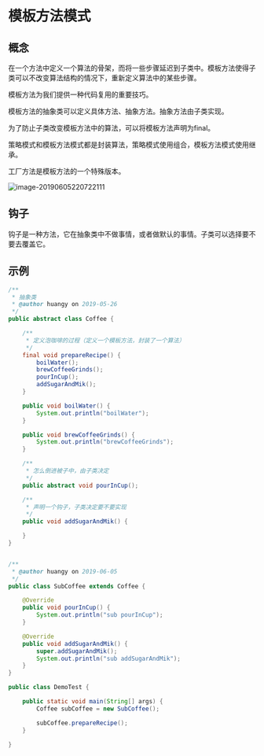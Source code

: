 # 模板方法模式



## 概念

在一个方法中定义一个算法的骨架，而将一些步骤延迟到子类中。模板方法使得子类可以不改变算法结构的情况下，重新定义算法中的某些步骤。

模板方法为我们提供一种代码复用的重要技巧。

模板方法的抽象类可以定义具体方法、抽象方法。抽象方法由子类实现。

为了防止子类改变模板方法中的算法，可以将模板方法声明为final。

策略模式和模板方法模式都是封装算法，策略模式使用组合，模板方法模式使用继承。

工厂方法是模板方法的一个特殊版本。

![image-20190605220722111](https://ws2.sinaimg.cn/large/006tNc79ly1g3qmt3jr35j31gb0u0ws6.jpg)





## 钩子

钩子是一种方法，它在抽象类中不做事情，或者做默认的事情。子类可以选择要不要去覆盖它。



## 示例

```java
/**
 * 抽象类
 * @author huangy on 2019-05-26
 */
public abstract class Coffee {

    /**
     * 定义泡咖啡的过程（定义一个模板方法，封装了一个算法）
     */
    final void prepareRecipe() {
        boilWater();
        brewCoffeeGrinds();
        pourInCup();
        addSugarAndMik();
    }

    public void boilWater() {
        System.out.println("boilWater");
    }

    public void brewCoffeeGrinds() {
        System.out.println("brewCoffeeGrinds");
    }

    /**
     * 怎么倒进被子中，由子类决定
     */
    public abstract void pourInCup();

    /**
     * 声明一个钩子，子类决定要不要实现
     */
    public void addSugarAndMik() {

    }
}
```



```java

/**
 * @author huangy on 2019-06-05
 */
public class SubCoffee extends Coffee {

    @Override
    public void pourInCup() {
        System.out.println("sub pourInCup");
    }

    @Override
    public void addSugarAndMik() {
        super.addSugarAndMik();
        System.out.println("sub addSugarAndMik");
    }
}
```



```java
public class DemoTest {

    public static void main(String[] args) {
        Coffee subCoffee = new SubCoffee();

        subCoffee.prepareRecipe();
    }

}
```

